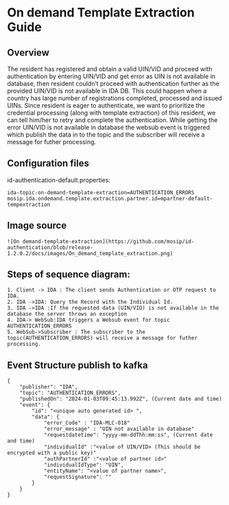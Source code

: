 # On demand Template Extraction Guide

## Overview
The resident has registered and obtain a valid UIN/VID and proceed with authentication by entering UIN/VID and get error as UIN is not available in database, then resident couldn’t proceed with authentication further as the provided UIN/VID is not available in IDA DB.
This could happen when a country has large number of registrations completed, processed and issued UINs.
Since resident is eager to authenticate, we want to prioritize the credential processing (along with template extraction) of this resident, we can tell him/her to retry and complete the authentication.
While getting the error UIN/VID is not available in database the websub event is triggered which publish the data in to the topic and the subscriber will receive a message for futher processing.

## Configuration files
id-authentication-default.properties: 
```
ida-topic-on-demand-template-extraction=AUTHENTICATION_ERRORS
mosip.ida.ondemand.template.extraction.partner.id=mpartner-default-tempextraction

```

## Image source
```
![On demand-template-extraction](https://github.com/mosip/id-authentication/blob/release-1.2.0.2/docs/images/On_demand_template_extraction.png)
```
## Steps of sequence diagram:
```
1. Client -> IDA : The client sends Authentication or OTP request to IDA.
2. IDA ->IDA: Query the Record with the Individual Id.
3. IDA ->IDA :If the requested data (UIN/VID) is not available in the database the server throws an exception
4. IDA-> WebSub:IDA triggers a Websub event for topic AUTHENTICATION_ERRORS
5. WebSub->Subscriber : The subscriber to the topic(AUTHENTICATION_ERRORS) will receive a message for futher processing.

```
## Event Structure publish to kafka
```
{
	"publisher": "IDA",
	"topic": "AUTHENTICATION_ERRORS",
	"publishedOn": "2024-01-03T09:45:13.992Z", (Current date and time)
	"event": {
		"id": "<unique auto generated id> ",
		"data": {
			"error_Code" : "IDA-MLC-018"
			"error_message" : "UIN not available in database"
			"requestdatetime": "yyyy-mm-ddThh:mm:ss", (Current date and time)
			"individualId" :"<value of UIN/VID> (This should be encrypted with a public key)"
			"authPartnerId" :"<value of partner id>" 
			"individualIdType": "UIN",
			"entityName": "<value of partner name>",
			"requestSignature": ""
		}
	}
}
```